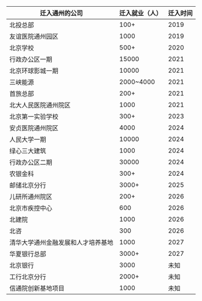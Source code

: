 
| 迁入通州的公司        |迁入就业（人）  |迁入时间|
|-----------------------|--------------|--------|
|北投总部        |100+  |2019 |
|友谊医院通州园区|1000  |2019 |
|北京学校        |500+  |2020 |
|行政办公区一期  |15000 |2021 |
|北京环球影城一期|10000 |2021 |
|三峡能源    |2000~4000 |2021 |
|首旅总部    |200+      |2021 |
|北大人民医院通州院区| 1000 |2021 |
|北京第一实验学校 | 300+ | 2023 |
|安贞医院通州院区 |4000 |2024 |
|人民大学一期|10000 |2024 |
|绿心三大建筑 |1000 |2024 |
|行政办公区二期 |30000 |2024 |
|农银金科 |300+ |2024 |
|邮储北京分行 |3000+ |2025 |
|儿研所通州院区 |200+ |2026 |
|北京市疾控中心 |600 |2026 |
|北建院 |1000 |2026 |
|北咨 |300 |2026 |
|清华大学通州金融发展和人才培养基地|1000 |2027 |
|华夏银行总部 | 3000+ |2027 |
|北京银行 |3000 |未知 |
|工行北京分行| 2000+ |未知 |
|信通院创新基地项目 |1000 |未知 |








